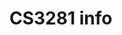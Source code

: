 <link rel="stylesheet" href="{{baseUrl}}/css/main.css">

<include src="../common/header.md" />

<div class="website-content">

# CS3281 info

</div>

